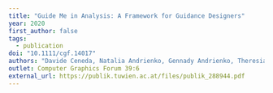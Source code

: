 ```yaml
---
title: "Guide Me in Analysis: A Framework for Guidance Designers"
year: 2020
first_author: false
tags:
  - publication
doi: "10.1111/cgf.14017"
authors: "Davide Ceneda, Natalia Andrienko, Gennady Andrienko, Theresia Gschwandtner, Silvia Miksch, Nikolaus Piccolotto, Tobias Schreck, Marc Streit, Josef Suschnigg, Christian Tominski"
outlet: Computer Graphics Forum 39:6
external_url: https://publik.tuwien.ac.at/files/publik_288944.pdf
---
```

